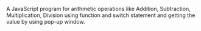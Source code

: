 A JavaScript program for arithmetic operations like Addition, Subtraction, Multiplication,
Division using function and switch statement and getting the value by using pop-up window.
